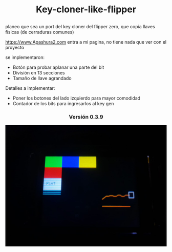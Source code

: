<h1> <p align="center">Key-cloner-like-flipper</p> </h1>

planeo que sea un port del key cloner del flipper zero, que copia llaves físicas (de cerraduras comunes)

https://www.Apashura2.com entra a mi pagina, no tiene nada que ver con el proyecto

se implementaron:
* Botón para probar aplanar una parte del bit
* División en 13 secciones
* Tamaño de llave agrandado

Detalles a implementar: 
* Poner los botones del lado izquierdo para mayor comodidad
* Contador de los bits para ingresarlos al key gen

<h3> <p align="center">Versión 0.3.9</p> </h3>
  
<img align="center" src="media/imagen_2025-04-27_204746993.png" width="900" alt="version039" >
